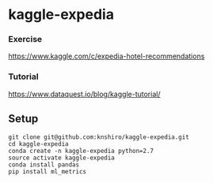 # kaggle-expedia

### Exercise
https://www.kaggle.com/c/expedia-hotel-recommendations

### Tutorial
https://www.dataquest.io/blog/kaggle-tutorial/

## Setup
```
git clone git@github.com:knshiro/kaggle-expedia.git
cd kaggle-expedia
conda create -n kaggle-expedia python=2.7
source activate kaggle-expedia
conda install pandas
pip install ml_metrics
```
